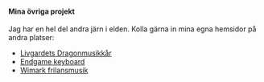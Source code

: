 #### Mina övriga projekt

Jag har en hel del andra järn i elden. Kolla gärna in mina egna hemsidor på
andra platser:

* [Livgardets Dragonmusikkår][1]
* [Endgame keyboard][2]
* [Wimark frilansmusik][3]

[1]: https://dragonmusikkaren.se
[2]: https://endgamekeyboard.com
[3]: https://vimark.se
